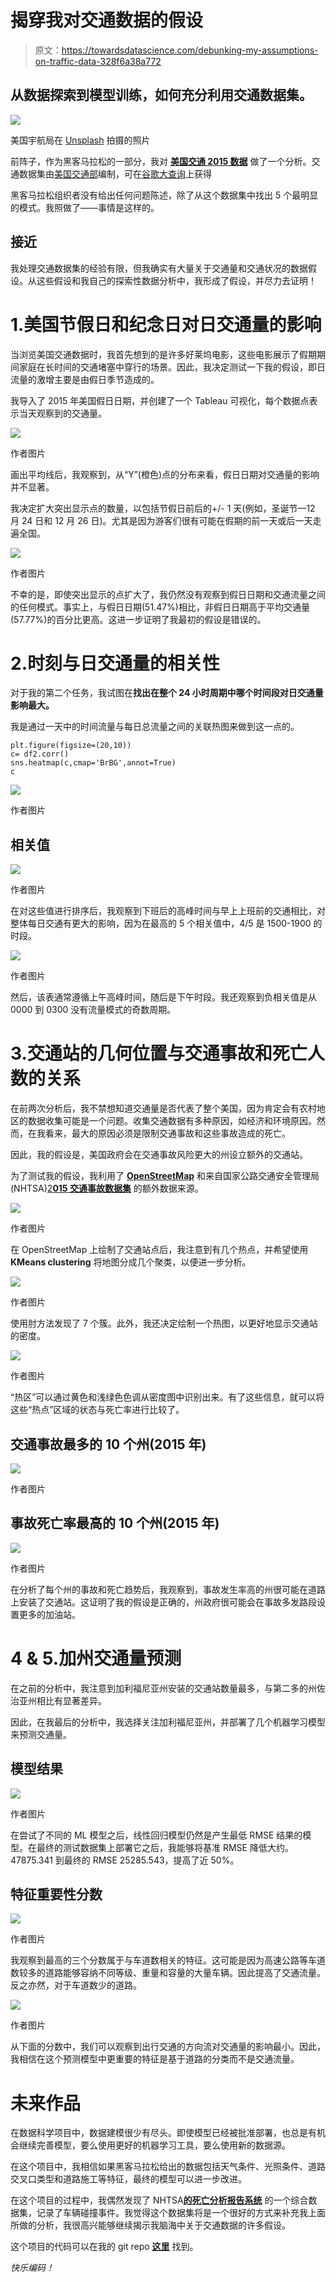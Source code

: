 # 揭穿我对交通数据的假设

> 原文：<https://towardsdatascience.com/debunking-my-assumptions-on-traffic-data-328f6a38a772>

## 从数据探索到模型训练，如何充分利用交通数据集。

![](img/330998ed0ce7ebf2f00940dde2332ec8.png)

美国宇航局在 [Unsplash](https://unsplash.com/s/photos/usa-map?utm_source=unsplash&utm_medium=referral&utm_content=creditCopyText) 拍摄的照片

前阵子，作为黑客马拉松的一部分，我对 [**美国交通 2015 数据**](https://www.kaggle.com/jboysen/us-traffic-2015) 做了一个分析。交通数据集由[美国交通部](https://www.transportation.gov/data)编制，可在[谷歌大查询](https://cloud.google.com/bigquery/public-data/)上获得

黑客马拉松组织者没有给出任何问题陈述，除了从这个数据集中找出 5 个最明显的模式。我照做了——事情是这样的。

## **接近**

我处理交通数据集的经验有限，但我确实有大量关于交通量和交通状况的数据假设。从这些假设和我自己的探索性数据分析中，我形成了假设，并尽力去证明！

# 1.美国节假日和纪念日对日交通量的影响

当浏览美国交通数据时，我首先想到的是许多好莱坞电影，这些电影展示了假期期间家庭在长时间的交通堵塞中穿行的场景。因此，我决定测试一下我的假设，即日流量的激增主要是由假日季节造成的。

我导入了 2015 年美国假日日期，并创建了一个 Tableau 可视化，每个数据点表示当天观察到的交通量。

![](img/6f0156b7daf8a421dd7ad3fb16652b41.png)

作者图片

画出平均线后，我观察到，从“Y”(橙色)点的分布来看，假日日期对交通量的影响并不显著。

我决定扩大突出显示点的数量，以包括节假日前后的+/- 1 天(例如，圣诞节—12 月 24 日和 12 月 26 日)。尤其是因为游客们很有可能在假期的前一天或后一天走遍全国。

![](img/a555a9bf64817632a24e39bd7e2a4bb9.png)

作者图片

不幸的是，即使突出显示的点扩大了，我仍然没有观察到假日日期和交通流量之间的任何模式。事实上，与假日日期(51.47%)相比，非假日日期高于平均交通量(57.77%)的百分比更高。这进一步证明了我最初的假设是错误的。

# 2.时刻与日交通量的相关性

对于我的第二个任务，我试图在**找出在整个 24 小时周期中哪个时间段对日交通量影响最大。**

我是通过一天中的时间流量与每日总流量之间的关联热图来做到这一点的。

```
plt.figure(figsize=(20,10))
c= df2.corr()
sns.heatmap(c,cmap='BrBG',annot=True)
c
```

![](img/2d404d586a1c23af09ed6f638c855a11.png)

作者图片

## 相关值

![](img/77bcf41936512c961424c32a2ff68551.png)

作者图片

在对这些值进行排序后，我观察到下班后的高峰时间与早上上班前的交通相比，对整体每日交通有更大的影响，因为在最高的 5 个相关值中，4/5 是 1500-1900 的时段。

![](img/5ee87ac995f990fea4946858bce8f0c0.png)

作者图片

然后，该表通常遵循上午高峰时间，随后是下午时段。我还观察到负相关值是从 0000 到 0300 没有流量模式的奇数周期。

# 3.交通站的几何位置与交通事故和死亡人数的关系

在前两次分析后，我不禁想知道交通量是否代表了整个美国，因为肯定会有农村地区的数据收集可能是一个问题。收集交通数据有多种原因，如经济和环境原因。然而，在我看来，最大的原因必须是限制交通事故和这些事故造成的死亡。

因此，我的假设是，美国政府会在交通事故风险更大的州设立额外的交通站。

为了测试我的假设，我利用了 [**OpenStreetMap**](https://www.openstreetmap.org/about) 和来自国家公路交通安全管理局(NHTSA)[2**015 交通事故数据集**](https://console.cloud.google.com/bigquery?p=bigquery-public-data&d=nhtsa_traffic_fatalities&page=dataset&project=ace-axon-271215&ws=!1m4!1m3!3m2!1sbigquery-public-data!2snhtsa_traffic_fatalities) 的额外数据来源。

![](img/5e2b1c2bc15b199b3fd670eb54a6c2ce.png)

作者图片

在 OpenStreetMap 上绘制了交通站点后，我注意到有几个热点，并希望使用 **KMeans clustering** 将地图分成几个聚类，以便进一步分析。

![](img/00f0abbcc3c06153db7e499d0ad83b86.png)

作者图片

使用肘方法发现了 7 个簇。此外，我还决定绘制一个热图，以更好地显示交通站的密度。

![](img/17a21d409ca0f64c69faef0adc917c26.png)

作者图片

“热区”可以通过黄色和浅绿色色调从密度图中识别出来。有了这些信息，就可以将这些“热点”区域的状态与死亡率进行比较了。

## 交通事故最多的 10 个州(2015 年)

![](img/3fcfa4da5736ecab25e912f30ad5db55.png)

作者图片

## 事故死亡率最高的 10 个州(2015 年)

![](img/51d34208765826f18c631102c68742aa.png)

作者图片

在分析了每个州的事故和死亡趋势后，我观察到，事故发生率高的州很可能在道路上安装了交通站。这证明了我的假设是正确的，州政府很可能会在事故多发路段设置更多的加油站。

# 4 & 5.加州交通量预测

在之前的分析中，我注意到加利福尼亚州安装的交通站数量最多，与第二多的州佐治亚州相比有显著差异。

因此，在我最后的分析中，我选择关注加利福尼亚州，并部署了几个机器学习模型来预测交通量。

## 模型结果

![](img/bdc91b668c4016a18fd386c0ff841c3b.png)

作者图片

在尝试了不同的 ML 模型之后，线性回归模型仍然是产生最低 RMSE 结果的模型。在最终的测试数据集上部署它之后，我能够将基准 RMSE 降低大约。47875.341 到最终的 RMSE 25285.543，提高了近 50%。

## 特征重要性分数

![](img/ac9230077c48f84228da99f943e2b00f.png)

作者图片

我观察到最高的三个分数属于与车道数相关的特征。这可能是因为高速公路等车道数较多的道路能够容纳不同等级、重量和容量的大量车辆。因此提高了交通流量。反之亦然，对于车道数少的道路。

![](img/af2b90f3015f35a56be95c3092994491.png)

作者图片

从下面的分数中，我们可以观察到出行交通的方向流对交通量的影响最小。因此，我相信在这个预测模型中更重要的特征是基于道路的分类而不是交通流量。

# 未来作品

在数据科学项目中，数据建模很少有尽头。即使模型已经被批准部署，也总是有机会继续完善模型，要么使用更好的机器学习工具，要么使用新的数据源。

在这个项目中，我相信如果黑客马拉松给出的数据包括天气条件、光照条件、道路交叉口类型和道路施工等特征，最终的模型可以进一步改进。

在这个项目的过程中，我偶然发现了 NHTSA[**的死亡分析报告系统**](https://cdan.nhtsa.gov/) 的一个综合数据集，记录了车辆碰撞事件。我觉得这个数据集将是一个很好的方式来补充我上面所做的分析，我很高兴能够继续揭示我脑海中关于交通数据的许多假设。

这个项目的代码可以在我的 git repo [**这里**](https://github.com/ngohweijie/us-traffic-patterns-2015) 找到。

*快乐编码！*
